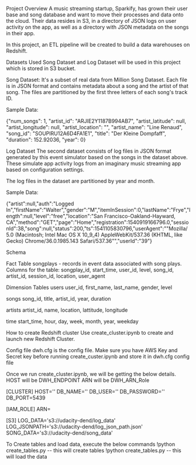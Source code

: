 Project Overview
A music streaming startup, Sparkify, has grown their user base and song database and want to move their processes and data onto the cloud. Their data resides in S3, in a directory of JSON logs on user activity on the app, as well as a directory with JSON metadata on the songs in their app.

In this project, an ETL pipeline will be created to build a data warehouses on Redshift.

Datasets Used
Song Dataset and Log Dataset will be used in this project which is stored in S3 bucket.

Song Dataset:
It's a subset of real data from Million Song Dataset. Each file is in JSON format and contains metadata about a song and the artist of that song. The files are partitioned by the first three letters of each song's track ID.

Sample Data:

{"num_songs": 1, "artist_id": "ARJIE2Y1187B994AB7", "artist_latitude": null, "artist_longitude": null, "artist_location": "", "artist_name": "Line Renaud", "song_id": "SOUPIRU12A6D4FA1E1", "title": "Der Kleine Dompfaff", "duration": 152.92036, "year": 0}

Log Dataset
The second dataset consists of log files in JSON format generated by this event simulator based on the songs in the dataset above. These simulate app activity logs from an imaginary music streaming app based on configuration settings.

The log files in the dataset are partitioned by year and month.

Sample Data:

{"artist":null,"auth":"Logged In","firstName":"Walter","gender":"M","itemInSession":0,"lastName":"Frye","length":null,"level":"free","location":"San Francisco-Oakland-Hayward, CA","method":"GET","page":"Home","registration":1540919166796.0,"sessionId":38,"song":null,"status":200,"ts":1541105830796,"userAgent":"\"Mozilla\/5.0 (Macintosh; Intel Mac OS X 10_9_4) AppleWebKit\/537.36 (KHTML, like Gecko) Chrome\/36.0.1985.143 Safari\/537.36\"","userId":"39"}

Schema

Fact Table
songplays - records in event data associated with song plays. Columns for the table:
songplay_id, start_time, user_id, level, song_id, artist_id, session_id, location, user_agent

Dimension Tables
users
user_id, first_name, last_name, gender, level

songs
song_id, title, artist_id, year, duration

artists
artist_id, name, location, lattitude, longitude

time
start_time, hour, day, week, month, year, weekday

How to create Redshift cluster
Use create_cluster.ipynb to create and launch new Redshift Cluster.

Config file
dwh.cfg is the config file.
Make sure you have AWS Key and Secret key before running create_custer.ipynb and store it in dwh.cfg config file

Once we run create_cluster.ipynb, we will be getting the below details.
HOST will be DWH_ENDPOINT
ARN will be DWH_ARN_Role

[CLUSTER]
HOST=''
DB_NAME=''
DB_USER=''
DB_PASSWORD=''
DB_PORT=5439

[IAM_ROLE]
ARN=<IAM Role arn>

[S3]
LOG_DATA='s3://udacity-dend/log_data'
LOG_JSONPATH='s3://udacity-dend/log_json_path.json'
SONG_DATA='s3://udacity-dend/song_data'

To Create tables and load data, execute the below commands
!python create_tables.py -- this will create tables
!python create_tables.py --  this will load the data

